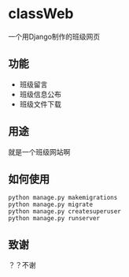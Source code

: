 # classWeb
一个用Django制作的班级网页
## 功能
+ 班级留言
+ 班级信息公布
+ 班级文件下载
## 用途
就是一个班级网站啊
## 如何使用
` python manage.py makemigrations `  
` python manage.py migrate `  
` python manage.py createsuperuser `    
` python manage.py runserver `  
## 致谢
？？不谢
